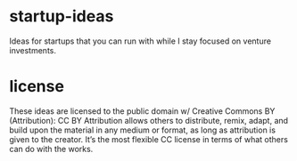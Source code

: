 # startup-ideas
Ideas for startups that you can run with while I stay focused on venture investments.

# license
These ideas are licensed to the public domain w/ Creative Commons BY (Attribution): CC BY Attribution allows others to distribute, remix, adapt, and build upon the material in any medium or format, as long as attribution is given to the creator. It’s the most flexible CC license in terms of what others can do with the works.
